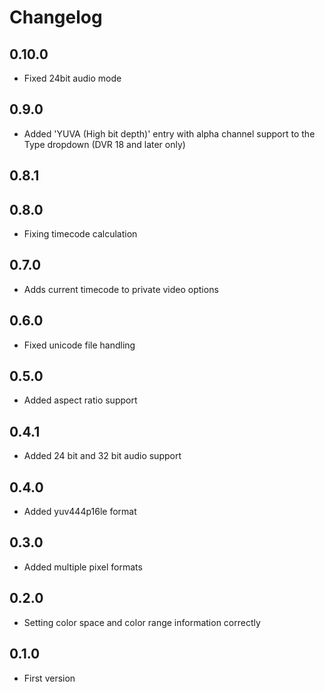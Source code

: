 # Changelog
## 0.10.0
- Fixed 24bit audio mode
## 0.9.0
- Added 'YUVA (High bit depth)' entry with alpha channel support to the Type dropdown (DVR 18 and later only)
## 0.8.1
## 0.8.0
- Fixing timecode calculation
## 0.7.0
- Adds current timecode to private video options
## 0.6.0
- Fixed unicode file handling
## 0.5.0
- Added aspect ratio support
## 0.4.1
- Added 24 bit and 32 bit audio support
## 0.4.0
- Added yuv444p16le format
## 0.3.0
- Added multiple pixel formats
## 0.2.0
- Setting color space and color range information correctly
## 0.1.0
- First version
